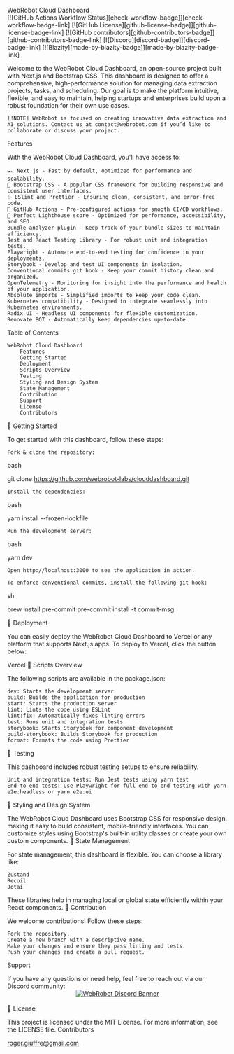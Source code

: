 
WebRobot Cloud Dashboard </br> [![GitHub Actions Workflow Status][check-workflow-badge]][check-workflow-badge-link] [![GitHub License][github-license-badge]][github-license-badge-link] [![GitHub contributors][github-contributors-badge]][github-contributors-badge-link] [![Discord][discord-badge]][discord-badge-link] [![Blazity][made-by-blazity-badge]][made-by-blazity-badge-link]

Welcome to the WebRobot Cloud Dashboard, an open-source project built with Next.js and Bootstrap CSS. This dashboard is designed to offer a comprehensive, high-performance solution for managing data extraction projects, tasks, and scheduling. Our goal is to make the platform intuitive, flexible, and easy to maintain, helping startups and enterprises build upon a robust foundation for their own use cases.

    [!NOTE] WebRobot is focused on creating innovative data extraction and AI solutions. Contact us at contact@webrobot.com if you’d like to collaborate or discuss your project.

Features

With the WebRobot Cloud Dashboard, you'll have access to:

    🏎️ Next.js - Fast by default, optimized for performance and scalability.
    💅 Bootstrap CSS - A popular CSS framework for building responsive and consistent user interfaces.
    ✨ ESlint and Prettier - Ensuring clean, consistent, and error-free code.
    🚀 GitHub Actions - Pre-configured actions for smooth CI/CD workflows.
    💯 Perfect Lighthouse score - Optimized for performance, accessibility, and SEO.
    Bundle analyzer plugin - Keep track of your bundle sizes to maintain efficiency.
    Jest and React Testing Library - For robust unit and integration tests.
    Playwright - Automate end-to-end testing for confidence in your deployments.
    Storybook - Develop and test UI components in isolation.
    Conventional commits git hook - Keep your commit history clean and organized.
    OpenTelemetry - Monitoring for insight into the performance and health of your application.
    Absolute imports - Simplified imports to keep your code clean.
    Kubernetes compatibility - Designed to integrate seamlessly into Kubernetes environments.
    Radix UI - Headless UI components for flexible customization.
    Renovate BOT - Automatically keep dependencies up-to-date.

Table of Contents

    WebRobot Cloud Dashboard
        Features
        Getting Started
        Deployment
        Scripts Overview
        Testing
        Styling and Design System
        State Management
        Contribution
        Support
        License
        Contributors

🎯 Getting Started

To get started with this dashboard, follow these steps:

    Fork & clone the repository:

bash

git clone https://github.com/webrobot-labs/clouddashboard.git

    Install the dependencies:

bash

yarn install --frozen-lockfile

    Run the development server:

bash

yarn dev

    Open http://localhost:3000 to see the application in action.

    To enforce conventional commits, install the following git hook:

sh

brew install pre-commit
pre-commit install -t commit-msg

🚀 Deployment

You can easily deploy the WebRobot Cloud Dashboard to Vercel or any platform that supports Next.js apps. To deploy to Vercel, click the button below:

Vercel
📃 Scripts Overview

The following scripts are available in the package.json:

    dev: Starts the development server
    build: Builds the application for production
    start: Starts the production server
    lint: Lints the code using ESLint
    lint:fix: Automatically fixes linting errors
    test: Runs unit and integration tests
    storybook: Starts Storybook for component development
    build-storybook: Builds Storybook for production
    format: Formats the code using Prettier

🧪 Testing

This dashboard includes robust testing setups to ensure reliability.

    Unit and integration tests: Run Jest tests using yarn test
    End-to-end tests: Use Playwright for full end-to-end testing with yarn e2e:headless or yarn e2e:ui

🎨 Styling and Design System

The WebRobot Cloud Dashboard uses Bootstrap CSS for responsive design, making it easy to build consistent, mobile-friendly interfaces. You can customize styles using Bootstrap's built-in utility classes or create your own custom components.
💾 State Management

For state management, this dashboard is flexible. You can choose a library like:

    Zustand
    Recoil
    Jotai

These libraries help in managing local or global state efficiently within your React components.
🤝 Contribution

We welcome contributions! Follow these steps:

    Fork the repository.
    Create a new branch with a descriptive name.
    Make your changes and ensure they pass linting and tests.
    Push your changes and create a pull request.

Support

If you have any questions or need help, feel free to reach out via our Discord community:
<br /> <a href="https://discord.gg/fyWtyNKmfX" style="width: 100%; display: flex; justify-content: center;"> <img src="https://discordapp.com/api/guilds/1111676875782234175/widget.png?style=banner2" alt="WebRobot Discord Banner"/> </a> <br />
📜 License

This project is licensed under the MIT License. For more information, see the LICENSE file.
Contributors
<!-- Add contributors list here -->
roger.giuffre@gmail.com